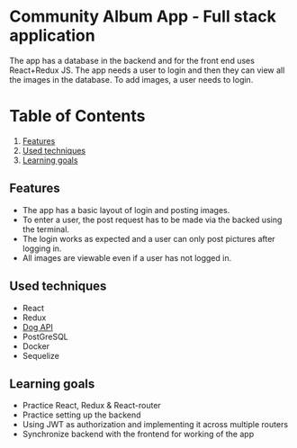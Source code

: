 # Community Album App - Full stack application
The app has a database in the backend and for the front end uses React+Redux JS. The app needs a user to login and then they can view all the images in the database. To add images, a user needs to login.

# Table of Contents
1. [Features](#features)
2. [Used techniques](#used-techniques)
3. [Learning goals](#learning-goals)

<a name="features"></a>
## Features
- The app has a basic layout of login and posting images.
- To enter a user, the post request has to be made via the backed using the terminal. 
- The login works as expected and a user can only post pictures after logging in.
- All images are viewable even if a user has not logged in.

<a name="used-techniques"></a>
## Used techniques
- React
- Redux
- [Dog API](https://dog.ceo/dog-api/documentation/)
- PostGreSQL
- Docker
- Sequelize

<a name="learning-goals"></a>
## Learning goals
- Practice React, Redux & React-router
- Practice setting up the backend 
- Using JWT as authorization and implementing it across multiple routers
- Synchronize backend with the frontend for working of the app

